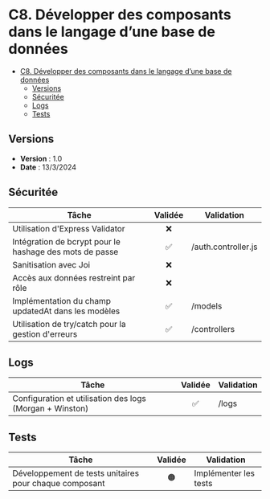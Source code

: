 # C8. Développer des composants dans le langage d’une base de données

- [C8. Développer des composants dans le langage d’une base de données](#c8-développer-des-composants-dans-le-langage-dune-base-de-données)
  - [Versions](#versions)
  - [Sécuritée](#sécuritée)
  - [Logs](#logs)
  - [Tests](#tests)

## Versions

- **Version** : 1.0
- **Date** : 13/3/2024

## Sécuritée

| Tâche                                                   | Validée | Validation |
| ------------------------------------------------------- | :-----: | ---------- |
| Utilisation d'Express Validator                         |   ❌    |            |
| Intégration de bcrypt pour le hashage des mots de passe |   ✅    |      /auth.controller.js      |
| Sanitisation avec Joi                                   |   ❌    |            |
| Accès aux données restreint par rôle                    |   ❌    |            |
| Implémentation du champ updatedAt dans les modèles      |   ✅    |    /models        |
| Utilisation de try/catch pour la gestion d'erreurs      |   ✅    |      /controllers      |

## Logs

| Tâche                                                    | Validée | Validation |
| -------------------------------------------------------- | :-----: | ---------- |
| Configuration et utilisation des logs (Morgan + Winston) |   ✅    |     /logs       |

## Tests

| Tâche                                                  | Validée | Validation            |
| ------------------------------------------------------ | :-----: | --------------------- |
| Développement de tests unitaires pour chaque composant |   🟠    | Implémenter les tests |
